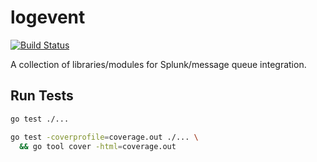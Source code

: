 # logevent

[![Build Status](https://travis-ci.com/djschaap/logevent.svg?branch=master)](https://travis-ci.com/djschaap/logevent)

A collection of libraries/modules for Splunk/message queue integration.

## Run Tests
```bash
go test ./...

go test -coverprofile=coverage.out ./... \
  && go tool cover -html=coverage.out
```
